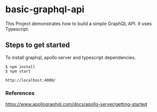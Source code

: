# basic-graphql-api

This Project demonstrates how to build a simple GraphQL API. It uses Typescript.

## Steps to get started

To install graphql, apollo server and typescript dependencies.

    $ npm install
    $ npm start

    http://localhost:4000/

### References

https://www.apollographql.com/docs/apollo-server/getting-started